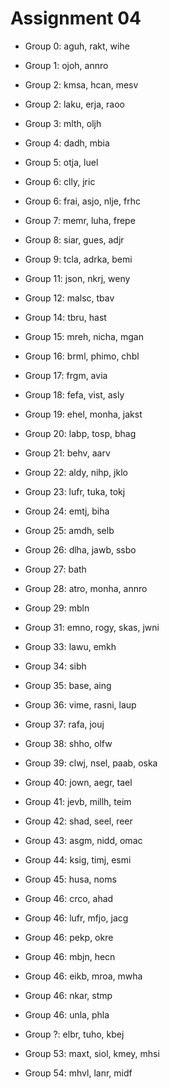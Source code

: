 # Assignment 04

- Group 0: aguh, rakt, wihe
- Group 1: ojoh, annro
- Group 2: kmsa, hcan, mesv
- Group 2: laku, erja, raoo
- Group 3: mlth, oljh
- Group 4: dadh, mbia
- Group 5: otja, luel
- Group 6: clly, jric
- Group 6: frai, asjo, nlje, frhc
- Group 7: memr, luha, frepe
- Group 8: siar, gues, adjr
- Group 9: tcla, adrka, bemi

- Group 11: json, nkrj, weny
- Group 12: malsc, tbav
- Group 14: tbru, hast
- Group 15: mreh, nicha, mgan
- Group 16: brml, phimo, chbl
- Group 17: frgm, avia
- Group 18: fefa, vist, asly
- Group 19: ehel, monha, jakst
- Group 20: labp, tosp, bhag
- Group 21: behv, aarv
- Group 22: aldy, nihp, jklo
- Group 23: lufr, tuka, tokj
- Group 24: emtj, biha
- Group 25: amdh, selb
- Group 26: dlha, jawb, ssbo
- Group 27: bath
- Group 28: atro, monha, annro
- Group 29: mbln

- Group 31: emno, rogy, skas, jwni
- Group 33: lawu, emkh
- Group 34: sibh
- Group 35: base, aing
- Group 36: vime, rasni, laup
- Group 37: rafa, jouj
- Group 38: shho, olfw
- Group 39: clwj, nsel, paab, oska
- Group 40: jown, aegr, tael
- Group 41: jevb, millh, teim
- Group 42: shad, seel, reer
- Group 43: asgm, nidd, omac
- Group 44: ksig, timj, esmi
- Group 45: husa, noms
- Group 46: crco, ahad
- Group 46: lufr, mfjo, jacg
- Group 46: pekp, okre
- Group 46: mbjn, hecn
- Group 46: eikb, mroa, mwha
- Group 46: nkar, stmp
- Group 46: unla, phla
- Group ?: elbr, tuho, kbej
- Group 53: maxt, siol, kmey, mhsi
- Group 54: mhvl, lanr, midf
